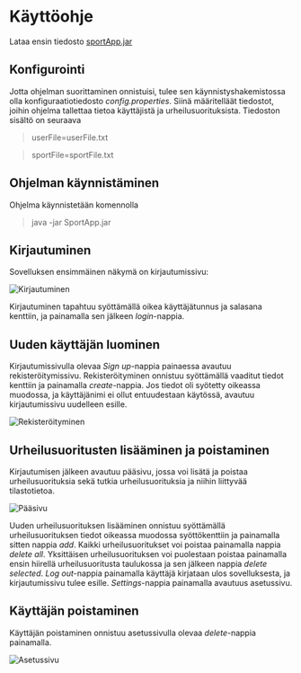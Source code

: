 # Käyttöohje

Lataa ensin tiedosto [sportApp.jar](https://github.com/sronja/ot-harjoitustyo/releases/tag/viikko7)

## Konfigurointi

Jotta ohjelman suorittaminen onnistuisi, tulee sen käynnistyshakemistossa olla konfiguraatiotiedosto *config.properties*. Siinä määritelläät tiedostot, joihin ohjelma tallettaa tietoa käyttäjistä ja urheilusuorituksista.
Tiedoston sisältö on seuraava

> userFile=userFile.txt

> sportFile=sportFile.txt

## Ohjelman käynnistäminen

Ohjelma käynnistetään komennolla

> java -jar SportApp.jar

## Kirjautuminen

Sovelluksen ensimmäinen näkymä on kirjautumissivu:

![Kirjautuminen](https://github.com/sronja/ot-harjoitustyo/blob/main/dokumentaatio/kuvat/kirjautumissivu.png)

Kirjautuminen tapahtuu syöttämällä oikea käyttäjätunnus ja salasana kenttiin, ja painamalla sen jälkeen *login*-nappia.

## Uuden käyttäjän luominen

Kirjautumissivulla olevaa *Sign up*-nappia painaessa avautuu rekisteröitymissivu.
Rekisteröityminen onnistuu syöttämällä vaaditut tiedot kenttiin ja painamalla *create*-nappia. Jos tiedot oli syötetty oikeassa muodossa, ja käyttäjänimi ei ollut entuudestaan käytössä, avautuu kirjautumissivu uudelleen esille.

![Rekisteröityminen](https://github.com/sronja/ot-harjoitustyo/blob/main/dokumentaatio/kuvat/rekisteröintisivu.png)

## Urheilusuoritusten lisääminen ja poistaminen

Kirjautumisen jälkeen avautuu pääsivu, jossa voi lisätä ja poistaa urheilusuorituksia sekä tutkia urheilusuorituksia ja niihin liittyvää tilastotietoa.

![Pääsivu](https://github.com/sronja/ot-harjoitustyo/blob/main/dokumentaatio/kuvat/pääsivu.png)

Uuden urheilusuorituksen lisääminen onnistuu syöttämällä urheilusuorituksen tiedot oikeassa muodossa syöttökenttiin ja painamalla sitten nappia *add*.
Kaikki urheilusuoritukset voi poistaa painamalla nappia *delete all*.
Yksittäisen urheilusuorituksen voi puolestaan poistaa painamalla ensin hiirellä urheilusuoritusta taulukossa ja sen jälkeen nappia *delete selected*.
*Log out*-nappia painamalla käyttäjä kirjataan ulos sovelluksesta, ja kirjautumissivu tulee esille.
*Settings*-nappia painamalla avautuus asetussivu.

## Käyttäjän poistaminen

Käyttäjän poistaminen onnistuu asetussivulla olevaa *delete*-nappia painamalla.

![Asetussivu](https://github.com/sronja/ot-harjoitustyo/blob/main/dokumentaatio/kuvat/asetussivu.png)

